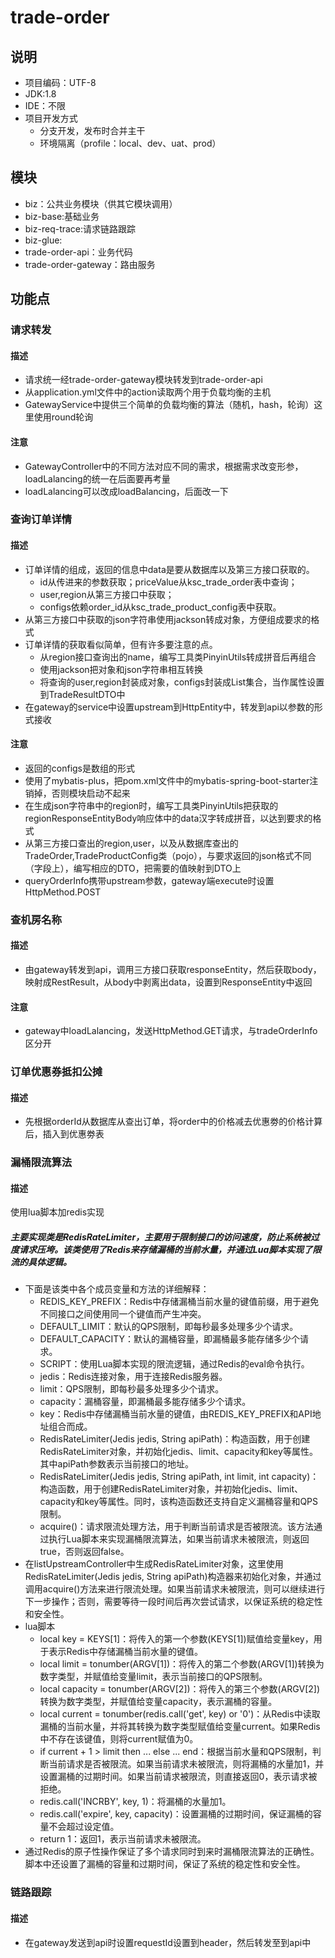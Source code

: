 #  trade-order



## 说明

* 项目编码：UTF-8
* JDK:1.8
* IDE：不限
* 项目开发方式  
  - 分支开发，发布时合并主干
  - 环境隔离（profile：local、dev、uat、prod）

## 模块

* biz：公共业务模块（供其它模块调用）<br/>
* biz-base:基础业务 <br/>
* biz-req-trace:请求链路跟踪<br/>
* biz-glue:<br/>
* trade-order-api：业务代码 <br/>
* trade-order-gateway：路由服务 <br/>


## 功能点

### 请求转发

#### 描述
* 请求统一经trade-order-gateway模块转发到trade-order-api
* 从application.yml文件中的action读取两个用于负载均衡的主机
* GatewayService中提供三个简单的负载均衡的算法（随机，hash，轮询）这里使用round轮询

#### 注意
* GatewayController中的不同方法对应不同的需求，根据需求改变形参，loadLalancing的统一在后面要再考量
* loadLalancing可以改成loadBalancing，后面改一下

### 查询订单详情

#### 描述
* 订单详情的组成，返回的信息中data是要从数据库以及第三方接口获取的。
  - id从传进来的参数获取；priceValue从ksc_trade_order表中查询；
  - user,region从第三方接口中获取；
  - configs依赖order_id从ksc_trade_product_config表中获取。
* 从第三方接口中获取的json字符串使用jackson转成对象，方便组成要求的格式
* 订单详情的获取看似简单，但有许多要注意的点。
  - 从region接口查询出的name，编写工具类PinyinUtils转成拼音后再组合
  - 使用jackson把对象和json字符串相互转换
  - 将查询的user,region封装成对象，configs封装成List集合，当作属性设置到TradeResultDTO中
* 在gateway的service中设置upstream到HttpEntity中，转发到api以参数的形式接收

#### 注意
* 返回的configs是数组的形式
* 使用了mybatis-plus，把pom.xml文件中的mybatis-spring-boot-starter注销掉，否则模块启动不起来
* 在生成json字符串中的region时，编写工具类PinyinUtils把获取的regionResponseEntityBody响应体中的data汉字转成拼音，以达到要求的格式
* 从第三方接口查出的region,user，以及从数据库查出的TradeOrder,TradeProductConfig类（pojo），与要求返回的json格式不同（字段上），编写相应的DTO，把需要的值映射到DTO上
* queryOrderInfo携带upstream参数，gateway端execute时设置HttpMethod.POST

### 查机房名称

#### 描述
* 由gateway转发到api，调用三方接口获取responseEntity，然后获取body，映射成RestResult，从body中剥离出data，设置到ResponseEntity中返回

#### 注意
* gateway中loadLalancing，发送HttpMethod.GET请求，与tradeOrderInfo区分开

### 订单优惠券抵扣公摊

#### 描述
* 先根据orderId从数据库从查出订单，将order中的价格减去优惠劵的价格计算后，插入到优惠劵表

### 漏桶限流算法

#### 描述
使用lua脚本加redis实现 
##### 主要实现类是RedisRateLimiter，主要用于限制接口的访问速度，防止系统被过度请求压垮。该类使用了Redis来存储漏桶的当前水量，并通过Lua脚本实现了限流的具体逻辑。

* 下面是该类中各个成员变量和方法的详细解释：
  - REDIS_KEY_PREFIX：Redis中存储漏桶当前水量的键值前缀，用于避免不同接口之间使用同一个键值而产生冲突。
  - DEFAULT_LIMIT：默认的QPS限制，即每秒最多处理多少个请求。
  - DEFAULT_CAPACITY：默认的漏桶容量，即漏桶最多能存储多少个请求。
  - SCRIPT：使用Lua脚本实现的限流逻辑，通过Redis的eval命令执行。
  - jedis：Redis连接对象，用于连接Redis服务器。
  - limit：QPS限制，即每秒最多处理多少个请求。
  - capacity：漏桶容量，即漏桶最多能存储多少个请求。
  - key：Redis中存储漏桶当前水量的键值，由REDIS_KEY_PREFIX和API地址组合而成。
  - RedisRateLimiter(Jedis jedis, String apiPath)：构造函数，用于创建RedisRateLimiter对象，并初始化jedis、limit、capacity和key等属性。其中apiPath参数表示当前接口的地址。
  - RedisRateLimiter(Jedis jedis, String apiPath, int limit, int capacity)：构造函数，用于创建RedisRateLimiter对象，并初始化jedis、limit、capacity和key等属性。同时，该构造函数还支持自定义漏桶容量和QPS限制。
  - acquire()：请求限流处理方法，用于判断当前请求是否被限流。该方法通过执行Lua脚本来实现漏桶限流算法，如果当前请求未被限流，则返回true，否则返回false。
* 在listUpstreamController中生成RedisRateLimiter对象，这里使用RedisRateLimiter(Jedis jedis, String apiPath)构造器来初始化对象，并通过调用acquire()方法来进行限流处理。如果当前请求未被限流，则可以继续进行下一步操作；否则，需要等待一段时间后再次尝试请求，以保证系统的稳定性和安全性。
* lua脚本
  - local key = KEYS[1]：将传入的第一个参数(KEYS[1])赋值给变量key，用于表示Redis中存储漏桶当前水量的键值。
  - local limit = tonumber(ARGV[1])：将传入的第二个参数(ARGV[1])转换为数字类型，并赋值给变量limit，表示当前接口的QPS限制。
  - local capacity = tonumber(ARGV[2])：将传入的第三个参数(ARGV[2])转换为数字类型，并赋值给变量capacity，表示漏桶的容量。
  - local current = tonumber(redis.call('get', key) or '0')：从Redis中读取漏桶的当前水量，并将其转换为数字类型赋值给变量current。如果Redis中不存在该键值，则将current赋值为0。
  - if current + 1 > limit then ... else ... end：根据当前水量和QPS限制，判断当前请求是否被限流。如果当前请求未被限流，则将漏桶的水量加1，并设置漏桶的过期时间。如果当前请求被限流，则直接返回0，表示请求被拒绝。
  - redis.call('INCRBY', key, 1)：将漏桶的水量加1。
  - redis.call('expire', key, capacity)：设置漏桶的过期时间，保证漏桶的容量不会超过设定值。
  - return 1：返回1，表示当前请求未被限流。
* 通过Redis的原子性操作保证了多个请求同时到来时漏桶限流算法的正确性。脚本中还设置了漏桶的容量和过期时间，保证了系统的稳定性和安全性。

### 链路跟踪

#### 描述
* 在gateway发送到api时设置requestId设置到header，然后转发至到api中